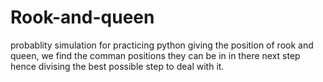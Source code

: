 # Rook-and-queen
probablity simulation for practicing python
giving the position of rook and queen, we find the comman positions they can be in in there next step hence divising the best possible step to deal with it.

